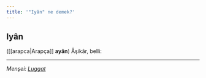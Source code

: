 ```yaml
---
title: '"Iyân" ne demek?'
---
```


## Iyân
([[arapca|Arapça]] **ayân**) Âşikâr, belli:

---
*Menşei: [Luggat](https://www.luggat.com/%c4%b1yan)*